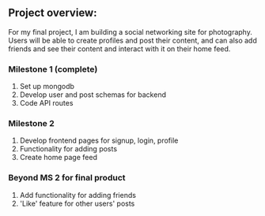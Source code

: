 ## Project overview: 
For my final project, I am building a social networking site for photography. 
Users will be able to create profiles and post their content, and can also add friends and see their content and interact with it on their home feed. 

### Milestone 1 (complete)
1. Set up mongodb
2. Develop user and post schemas for backend
3. Code API routes

### Milestone 2
1. Develop frontend pages for signup, login, profile
2. Functionality for adding posts
3. Create home page feed

### Beyond MS 2 for final product
1. Add functionality for adding friends
2. 'Like' feature for other users' posts

